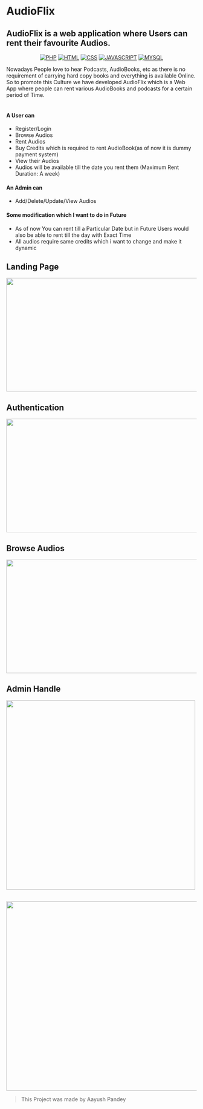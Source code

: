 # AudioFlix 
## AudioFlix is a web application where Users can rent their favourite Audios.
<div align="center" > 
  
[![PHP](https://img.shields.io/badge/PHP-%5B8.1.1%5D-blue)](https://php.org/)
[![HTML](https://img.shields.io/badge/HTML-%5BHTML5%5D-redht)](https://html.com/)
[![CSS](https://img.shields.io/badge/CSS-%5BCSS3%5D-blue)](https://developer.mozilla.org/en-US/docs/Web/CSS)
[![JAVASCRIPT](https://img.shields.io/badge/JAVASCRIPT-%5BV8%5D-yellow)](https://www.javascript.com/)
[![MYSQL](https://img.shields.io/badge/MYSQL-%5B8.0.29%5D-red)](https://www.mysql.com/)

</div>

Nowadays People love to hear Podcasts, AudioBooks, etc as there is no requirement of carrying hard copy books and everything is available Online. 
So to promote this Culture we have developed AudioFlix which is a Web App where people can rent various AudioBooks and podcasts for a certain period of Time.<br><br>
#### A User can
- Register/Login
- Browse Audios
- Rent Audios
- Buy Credits which is required to rent AudioBook(as of now it is dummy payment system)
- View their Audios
- Audios will be available till the date you rent them (Maximum Rent Duration: A week)

#### An Admin can
- Add/Delete/Update/View Audios

#### Some modification which I want to do in Future
- As of now You can rent till a Particular Date but in Future Users would also be able to rent till the day with Exact Time 
- All audios require same credits which i want to change and make it dynamic
## Landing Page

<img src="https://user-images.githubusercontent.com/83156674/180029959-a229a122-0286-4206-a388-07b96203cb35.png" width="700" height="300" />

## Authentication

<img src="https://user-images.githubusercontent.com/83156674/180030822-7169b9e2-df58-460f-81ec-eaf5ea4bd756.png" width="700" height="300"/>

## Browse Audios

<img src="https://user-images.githubusercontent.com/83156674/180031334-7d19fe67-486a-4fcf-a50f-1c25b787be4f.png" width="700" height="300"/>

## Admin Handle

<img src="https://user-images.githubusercontent.com/83156674/180032046-1179aa4c-b0d9-49d4-9ce6-2a0e31b6a685.png" width="500" height="500"/><br><br>

<img src="https://user-images.githubusercontent.com/83156674/180032709-05a7888b-d908-421d-81cd-f043b5ea1a36.png" width="750" height="500"/>

> This Project was made by Aayush Pandey
